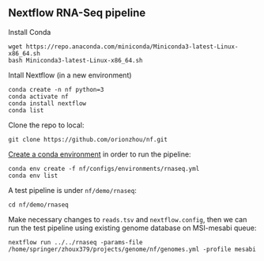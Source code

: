 ## Nextflow RNA-Seq pipeline

Install Conda

    wget https://repo.anaconda.com/miniconda/Miniconda3-latest-Linux-x86_64.sh
    bash Miniconda3-latest-Linux-x86_64.sh

Intall Nextflow (in a new environment)

    conda create -n nf python=3
    conda activate nf
    conda install nextflow
    conda list

Clone the repo to local:

    git clone https://github.com/orionzhou/nf.git

[Create a conda environment](https://docs.conda.io/projects/conda/en/latest/user-guide/tasks/manage-environments.html#creating-an-environment-from-an-environment-yml-file) in order to run the pipeline:

    conda env create -f nf/configs/environments/rnaseq.yml
    conda env list

A test pipeline is under `nf/demo/rnaseq`:

    cd nf/demo/rnaseq

Make necessary changes to `reads.tsv` and `nextflow.config`, then we can run the test pipeline using existing genome database on MSI-mesabi queue:

    nextflow run ../../rnaseq -params-file /home/springer/zhoux379/projects/genome/nf/genomes.yml -profile mesabi
